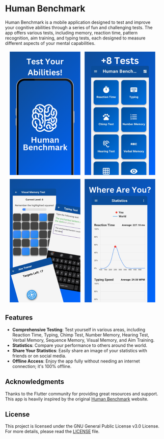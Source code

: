 # Human Benchmark

Human Benchmark is a mobile application designed to test and improve your cognitive abilities through a series of fun and challenging tests. The app offers various tests, including memory, reaction time, pattern recognition, aim training, and typing tests, each designed to measure different aspects of your mental capabilities.

<div align="center">
    <img src="fastlane/metadata/android/en-US/images/phoneScreenshots/1.png" width="230" height="400" style="margin: 5px;">
    <img src="fastlane/metadata/android/en-US/images/phoneScreenshots/2.png" width="230" height="400" style="margin: 5px;">
    <img src="fastlane/metadata/android/en-US/images/phoneScreenshots/3.png" width="230" height="400" style="margin: 5px;">
    <img src="fastlane/metadata/android/en-US/images/phoneScreenshots/4.png" width="230" height="400" style="margin: 5px;">
</div>

## Features

- **Comprehensive Testing**: Test yourself in various areas, including Reaction Time, Typing, Chimp Test, Number Memory, Hearing Test, Verbal Memory, Sequence Memory, Visual Memory, and Aim Training.
- **Statistics**: Compare your performance to others around the world.
- **Share Your Statistics**: Easily share an image of your statistics with friends or on social media.
- **Offline Access**: Enjoy the app fully without needing an internet connection; it's 100% offline.

## Acknowledgments

Thanks to the Flutter community for providing great resources and support. This app is heavily inspired by the original [Human Benchmark](https://humanbenchmark.com) website.

## License

This project is licensed under the GNU General Public License v3.0 License. For more details, please read the [LICENSE](LICENSE) file.